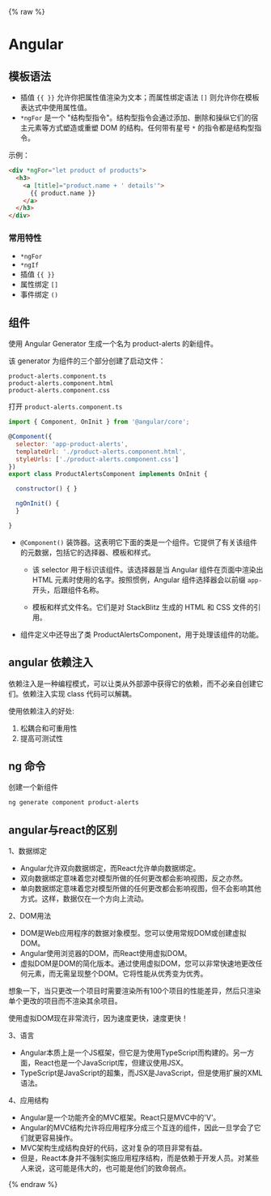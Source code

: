 {% raw %}
# Angular

## 模板语法

* 插值 `{{ }}` 允许你把属性值渲染为文本；而属性绑定语法 `[]` 则允许你在模板表达式中使用属性值。
* `*ngFor` 是一个 "结构型指令"。结构型指令会通过添加、删除和操纵它们的宿主元素等方式塑造或重塑 DOM 的结构。任何带有星号 `*` 的指令都是结构型指令。

示例：

```html
<div *ngFor="let product of products">
  <h3>
    <a [title]="product.name + ' details'">
      {{ product.name }}
    </a>
  </h3>
</div>
```

### 常用特性

* `*ngFor`
* `*ngIf`
* 插值 `{{ }}`
* 属性绑定 `[]`
* 事件绑定 `()`

## 组件

使用 Angular Generator 生成一个名为 product-alerts 的新组件。

该 generator 为组件的三个部分创建了启动文件：

```
product-alerts.component.ts
product-alerts.component.html
product-alerts.component.css
```

打开 `product-alerts.component.ts`

```js
import { Component, OnInit } from '@angular/core';

@Component({
  selector: 'app-product-alerts',
  templateUrl: './product-alerts.component.html',
  styleUrls: ['./product-alerts.component.css']
})
export class ProductAlertsComponent implements OnInit {

  constructor() { }

  ngOnInit() {
  }

}
```

- `@Component()` 装饰器。这表明它下面的类是一个组件。它提供了有关该组件的元数据，包括它的选择器、模板和样式。

  - 该 selector 用于标识该组件。该选择器是当 Angular 组件在页面中渲染出 HTML 元素时使用的名字。按照惯例，Angular 组件选择器会以前缀 `app-` 开头，后跟组件名称。

  - 模板和样式文件名。它们是对 StackBlitz 生成的 HTML 和 CSS 文件的引用。

- 组件定义中还导出了类 ProductAlertsComponent，用于处理该组件的功能。






## angular 依赖注入

依赖注入是一种编程模式，可以让类从外部源中获得它的依赖，而不必亲自创建它们。依赖注入实现 class 代码可以解耦。

使用依赖注入的好处:

1. 松耦合和可重用性
2. 提高可测试性




## ng 命令


创建一个新组件

```bash
ng generate component product-alerts
```

## angular与react的区别

1、数据绑定

- Angular允许双向数据绑定，而React允许单向数据绑定。
- 双向数据绑定意味着您对模型所做的任何更改都会影响视图，反之亦然。
- 单向数据绑定意味着您对模型所做的任何更改都会影响视图，但不会影响其他方式。这样，数据仅在一个方向上流动。

2、DOM用法

- DOM是Web应用程序的数据对象模型。您可以使用常规DOM或创建虚拟DOM。
- Angular使用浏览器的DOM，而React使用虚拟DOM。
- 虚拟DOM是DOM的简化版本。通过使用虚拟DOM，您可以非常快速地更改任何元素，而无需呈现整个DOM。它将性能从优秀变为优秀。

想象一下，当只更改一个项目时需要渲染所有100个项目的性能差异，然后只渲染单个更改的项目而不渲染其余项目。

使用虚拟DOM现在非常流行，因为速度更快，速度更快！

3、语言

- Angular本质上是一个JS框架，但它是为使用TypeScript而构建的。另一方面，React也是一个JavaScript库，但建议使用JSX。
- TypeScript是JavaScript的超集，而JSX是JavaScript，但是使用扩展的XML语法。

4、应用结构
- Angular是一个功能齐全的MVC框架。React只是MVC中的'V'。
- Angular的MVC结构允许将应用程序分成三个互连的组件，因此一旦学会了它们就更容易操作。
- MVC架构生成结构良好的代码，这对复杂的项目非常有益。
- 但是，React本身并不强制实施应用程序结构，而是依赖于开发人员。对某些人来说，这可能是伟大的，也可能是他们的致命弱点。


{% endraw %}
